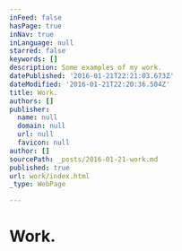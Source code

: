 ```yaml
---
inFeed: false
hasPage: true
inNav: true
inLanguage: null
starred: false
keywords: []
description: Some examples of my work.
datePublished: '2016-01-21T22:21:03.673Z'
dateModified: '2016-01-21T22:20:36.504Z'
title: Work.
authors: []
publisher:
  name: null
  domain: null
  url: null
  favicon: null
author: []
sourcePath: _posts/2016-01-21-work.md
published: true
url: work/index.html
_type: WebPage

---
```

# Work.